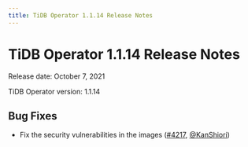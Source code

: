 ```yaml
---
title: TiDB Operator 1.1.14 Release Notes
---
```


# TiDB Operator 1.1.14 Release Notes

Release date: October 7, 2021

TiDB Operator version: 1.1.14

## Bug Fixes

- Fix the security vulnerabilities in the images ([#4217](https://github.com/pingcap/tidb-operator/pull/4217), [@KanShiori](https://github.com/KanShiori))
